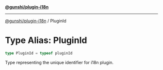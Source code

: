 [**@gunshi/plugin-i18n**](../index.md)

---

[@gunshi/plugin-i18n](../index.md) / PluginId

# Type Alias: PluginId

```ts
type PluginId = typeof pluginId
```

Type representing the unique identifier for i18n plugin.
